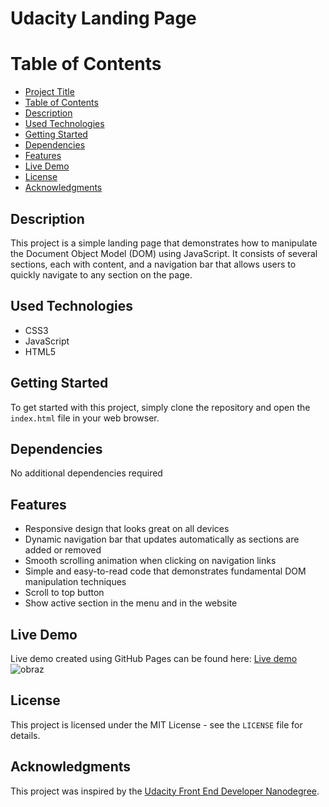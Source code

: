 # Udacity Landing Page

# Table of Contents

- [Project Title](#udacity-landing-page)
- [Table of Contents](#table-of-contents)
- [Description](#description)
- [Used Technologies](#used-technologies)
- [Getting Started](#getting-started)
- [Dependencies](#dependencies)
- [Features](#features)
- [Live Demo](#live-demo)
- [License](#license)
- [Acknowledgments](#acknowledgments)

## Description

This project is a simple landing page that demonstrates how to manipulate the Document Object Model (DOM) using JavaScript. It consists of several sections, each with content, and a navigation bar that allows users to quickly navigate to any section on the page.

## Used Technologies

- CSS3
- JavaScript
- HTML5

## Getting Started

To get started with this project, simply clone the repository and open the `index.html` file in your web browser.

## Dependencies
No additional dependencies required

## Features

- Responsive design that looks great on all devices
- Dynamic navigation bar that updates automatically as sections are added or removed
- Smooth scrolling animation when clicking on navigation links
- Simple and easy-to-read code that demonstrates fundamental DOM manipulation techniques
- Scroll to top button
- Show active section in the menu and in the website

## Live Demo

Live demo created using GitHub Pages can be found here: [Live demo](https://layfully.github.io/UdacityLandingPage)
![obraz](https://user-images.githubusercontent.com/15947565/230794602-bbe6dd1f-ce56-478d-b18d-e3ac1ecdf595.png)

## License

This project is licensed under the MIT License - see the `LICENSE` file for details.

## Acknowledgments

This project was inspired by the [Udacity Front End Developer Nanodegree](https://www.udacity.com/course/front-end-web-developer-nanodegree--nd0011).
